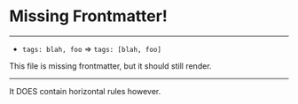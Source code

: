 # Missing Frontmatter!

---

* `tags: blah, foo` => `tags: [blah, foo]`

This file is missing frontmatter,
but it should still render.

---

It DOES contain horizontal rules however.
